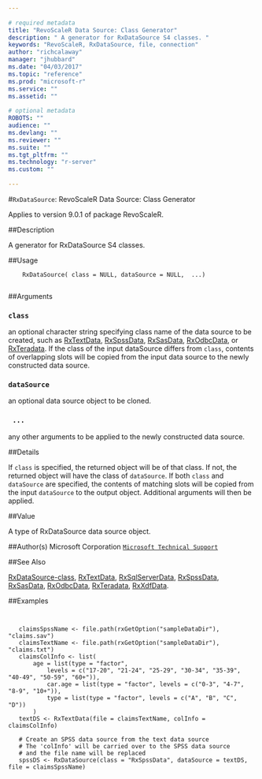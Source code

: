 ```yaml
--- 
 
# required metadata 
title: "RevoScaleR Data Source: Class Generator" 
description: " A generator for RxDataSource S4 classes. " 
keywords: "RevoScaleR, RxDataSource, file, connection" 
author: "richcalaway" 
manager: "jhubbard" 
ms.date: "04/03/2017" 
ms.topic: "reference" 
ms.prod: "microsoft-r" 
ms.service: "" 
ms.assetid: "" 
 
# optional metadata 
ROBOTS: "" 
audience: "" 
ms.devlang: "" 
ms.reviewer: "" 
ms.suite: "" 
ms.tgt_pltfrm: "" 
ms.technology: "r-server" 
ms.custom: "" 
 
--- 
```

 
 
 #`RxDataSource`: RevoScaleR Data Source: Class Generator

 Applies to version 9.0.1 of package RevoScaleR.
 
 ##Description
 
A generator for RxDataSource S4 classes.
 
 
 ##Usage

```   
  	RxDataSource( class = NULL, dataSource = NULL,  ...)
 
```
 
 ##Arguments

   
    
 ### `class`
 an optional character string specifying class name of the data source to be created, such as [RxTextData](RxTextData.md), [RxSpssData](RxSpssData.md), [RxSasData](RxSasData.md), [RxOdbcData](RxOdbcData.md), or [RxTeradata](RxTeradata.md). If the class of the input dataSource differs from `class`, contents of overlapping slots will be copied from the input data source to the  newly constructed data source. 
  
    
 ### `dataSource`
 an optional data source object to be cloned. 
  
    
 ### ` ...`
 any other arguments to be applied to the newly constructed data source. 
  
 
 
 ##Details
 
If `class` is specified, the returned object will be of that class.
If not, the returned object will have the class of `dataSource`.
If both `class` and `dataSource` are specified, the contents of
matching slots will be copied from the input `dataSource` to the 
output object. Additional arguments will then be applied.
 
 
 ##Value
 
A type of RxDataSource data source object.
 
 ##Author(s)
 Microsoft Corporation [`Microsoft Technical Support`](https://go.microsoft.com/fwlink/?LinkID=698556&clcid=0x409)
 
 
 ##See Also
 
[RxDataSource-class](RxDataSource-class.md),
[RxTextData](RxTextData.md),
[RxSqlServerData](RxSqlServerData.md),
[RxSpssData](RxSpssData.md),
[RxSasData](RxSasData.md),
[RxOdbcData](RxOdbcData.md),
[RxTeradata](RxTeradata.md),
[RxXdfData](RxXdfData.md).
   
 ##Examples

 ```
   
  
  	claimsSpssName <- file.path(rxGetOption("sampleDataDir"), "claims.sav")
  	claimsTextName <- file.path(rxGetOption("sampleDataDir"), "claims.txt")
  	claimsColInfo <- list( 
  		age = list(type = "factor", 
  			levels = c("17-20", "21-24", "25-29", "30-34", "35-39", "40-49", "50-59", "60+")), 
  			car.age = list(type = "factor", levels = c("0-3", "4-7", "8-9", "10+")), 
  			type = list(type = "factor", levels = c("A", "B", "C", "D")) 
  		) 
  	textDS <- RxTextData(file = claimsTextName, colInfo = claimsColInfo)
  	
  	# Create an SPSS data source from the text data source
  	# The 'colInfo' will be carried over to the SPSS data source
  	# and the file name will be replaced
  	spssDS <- RxDataSource(class = "RxSpssData", dataSource = textDS, file = claimsSpssName)
  
 
```
 
 
 
